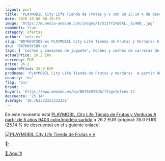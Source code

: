 ```yaml
---
layout: post
title: 'PLAYMOBIL City Life Tienda de Frutas y V con un 25.14 % de descuento'
date: 2020-10-08 08:10:53
image: 'https://m.media-amazon.com/images/I/511fYZvQ6AL._SL400_.jpg'
comments: true
category: ofertas
author: 'tole.es'
slug: 'B07669Y5D8-es PLAYMOBIL City Life Tienda de Frutas y Verduras A partir...'
sku: 'B07669Y5D8-es'
tags: [ 'Coches y camiones de juguete','Coches y coches de carreras de juguete para niños','Embarcación de juguete para niños','Juguetes','Juguetes y juegos','Muñecos y figuras','Playsets de figuras de juguete para niños','Vehículos de juguete para niños','playmobil', ]
actualPrice: 26.2 EUR
currency: EUR
price: 26.2
comparePrice: 35.0 EUR
prodname: 'PLAYMOBIL City Life Tienda de Frutas y Verduras  A partir de 5 años  9403    color/modelo surtido'
country: 'es'
flag: '🇪🇸'
brand: ''
buyurl: 'https://www.amazon.es/dp/B07669Y5D8/?tag=tolees-21'
descuento: '25.14'
average: '30.763333333333332'
---
```


En este momento está [PLAYMOBIL City Life Tienda de Frutas y Verduras  A partir de 5 años  9403    color/modelo surtido](https://www.amazon.es/dp/B07669Y5D8/?tag=tolees-21) a 26.2 EUR (original: 35.0 EUR) (25.14 %  de descuento) en el siguiente enlace!

[![PLAYMOBIL City Life Tienda de Frutas y V](https://m.media-amazon.com/images/I/511fYZvQ6AL._SL400_.jpg)](https://www.amazon.es/dp/B07669Y5D8/?tag=tolees-21)

🔎:


[🛒 Aquí!!!](https://www.amazon.es/dp/B07669Y5D8/?tag=tolees-21)
